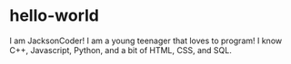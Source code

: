 # hello-world
I am JacksonCoder! I am a young teenager that loves to program! I know C++, Javascript, Python, and a bit of HTML, CSS, and SQL.
